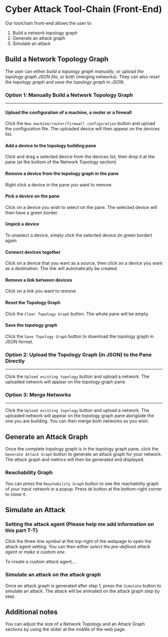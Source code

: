 # Cyber Attack Tool-Chain (Front-End)

Our toolchain front-end allows the user to
1. Build a network topology graph
2. Generate an attack graph
3. Simulate an attack

## Build a Network Topology Graph

The user can either *build a topology graph manually*, or *upload the topology graph JSON file*, or both (merging networks). They can also *reset the topology graph* and *save the topology graph in JSON*.

### Option 1: Manually Build a Network Topology Graph

---

#### Upload the configuration of a machine, a router or a firewall

Click the `New machine/router/firewall configuration` button and upload the configuration file. The uploaded device will then appear on the devices list.

#### Add a device to the topology building pane

Click and drag a selected device from the devices list, then drop it at the pane (at the bottom of the Network Topology section)

#### Remove a device from the topology graph in the pane

Right click a device in the pane you want to remove

#### Pick a device on the pane

Click on a device you wish to select on the pane. The selected device will then have a green border.

#### Unpick a device

To unselect a device, simply click the selected device (in green border) again

#### Connect devices together

Click on a device that you want as a source, then click on a device you want as a destination. The link will automatically be created.

#### Remove a link between devices

Click on a link you want to remove

#### Reset the Topology Graph

Click the `Clear Topology Graph` button. The whole pane will be empty.

#### Save the topology graph

Click the `Save Topology Graph` button to download the topology graph in JSON format.

### Option 2: Upload the Topology Graph (in JSON) to the Pane Directly

---

Click the `Upload existing topology` button and upload a network.
The uploaded network will appear on the topology graph pane.

### Option 3: Merge Networks

---

Click the `Upload existing topology` button and upload a network.
The uploaded network will appear on the topology graph pane alongside the one you are building. You can then merge both networks as you wish.

## Generate an Attack Graph

Once the complete topology graph is in the topology graph pane, click the `Generate Attack Graph` button to generate an attack graph for your network. The attack graph and metrics will then be generated and displayed.

### Reachability Graph

You can press the `Reachability Graph` button to see the reachability graph of your input network in a popup. Press `OK` button at the bottom-right corner to close it.

## Simulate an Attack

### Setting the attack agent (Please help me add information on this part T-T)

Click the three-line symbol at the top-right of the webpage to open the attack agent setting. You can then either *select the pre-defined attack agent* or *make a custom one*.

To create a custom attack agent,...

### Simulate an attack on the attack graph

Once an attack graph is generated after step 1, press the `Simulate` button to simulate an attack. The attack will be animated on the attack graph step by step.

## Additional notes

You can adjust the size of a Network Topology and an Attack Graph sections by using the slider at the middle of the web page.